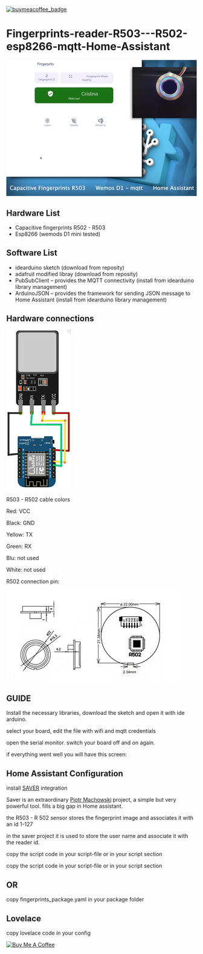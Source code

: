 
[![buymeacoffee_badge](https://img.shields.io/badge/Donate-buymeacoffe-ff813f?style=flat)](https://www.buymeacoffee.com/madmicio)

# Fingerprints-reader-R503---R502-esp8266-mqtt-Home-Assistant


[![Watch the video](image/fingerprints.png)](https://www.youtube.com/watch?v=Ym1g--MMaKM)


## Hardware List

- Capacitive fingerprints R502 - R503
- Esp8266 (wemods D1 mini tested)

## Software List

- idearduino sketch (download from reposity)
- adafruit modified libray (download from reposity)
- PubSubClient – provides the MQTT connectivity (install from idearduino library management)
- ArduinoJSON – provides the framework for sending JSON message to Home Assistant (install from idearduino library management)

## Hardware connections

![all](image/esp8266-3.png)

R503 - R502 cable colors

Red: VCC

Black: GND

Yellow: TX

Green: RX

Blu: not used

White: not used


R502 connection pin:

![all](image/r502.png)


## GUIDE
Install the necessary libraries,
download the sketch and open it with ide arduino.

select your board, edit the file with wifi and mqtt credentials

open the serial monitor. switch your board off and on again.

if everything went well you will have this screen:



## Home Assistant Configuration

install [SAVER](https://github.com/PiotrMachowski/Home-Assistant-custom-components-Saver) integration

Saver is an extraordinary [Piotr Machowski](https://github.com/PiotrMachowski) project, a simple but very powerful tool.
fills a big gap in Home assistant.

the R503 - R 502 sensor stores the fingerprint image and associates it with an id 1-127

in the saver project it is used to store the user name and associate it with the reader id.


copy the script code in your script-file or in your script section

copy the script code in your script-file or in your script section

## OR

copy fingerprints_package.yaml in your package folder

## Lovelace

copy lovelace code in your config
 
<a href="https://www.buymeacoffee.com/madmicio" target="_blank"><img src="https://cdn.buymeacoffee.com/buttons/default-orange.png" alt="Buy Me A Coffee" style="height: 51px !important;width: 217px !important;" ></a>

